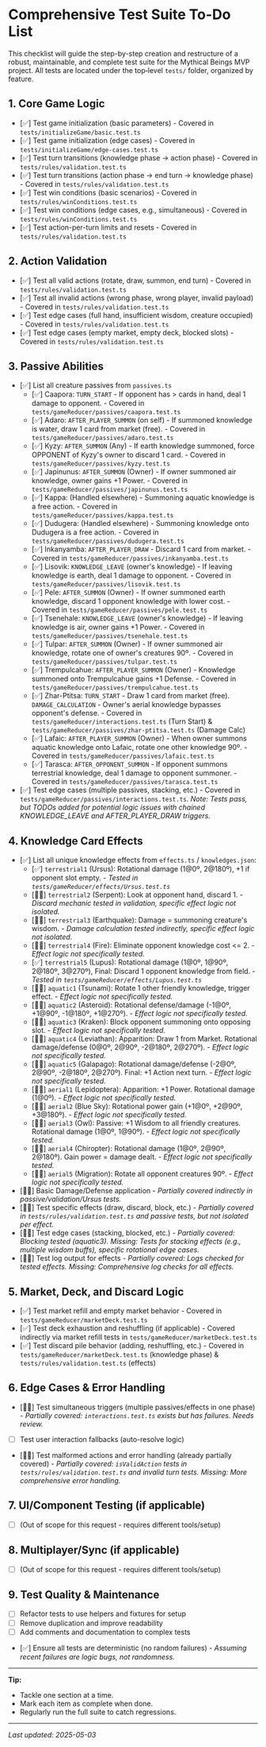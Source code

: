 # Comprehensive Test Suite To-Do List

This checklist will guide the step-by-step creation and restructure of a robust, maintainable, and complete test suite for the Mythical Beings MVP project. All tests are located under the top‑level `tests/` folder, organized by feature.

## 1. Core Game Logic
- [✅] Test game initialization (basic parameters) - Covered in `tests/initializeGame/basic.test.ts`
- [✅] Test game initialization (edge cases) - Covered in `tests/initializeGame/edge-cases.test.ts`
- [✅] Test turn transitions (knowledge phase -> action phase) - Covered in `tests/rules/validation.test.ts`
- [✅] Test turn transitions (action phase -> end turn -> knowledge phase) - Covered in `tests/rules/validation.test.ts`
- [✅] Test win conditions (basic scenarios) - Covered in `tests/rules/winConditions.test.ts`
- [✅] Test win conditions (edge cases, e.g., simultaneous) - Covered in `tests/rules/winConditions.test.ts`
- [✅] Test action-per-turn limits and resets - Covered in `tests/rules/validation.test.ts`

## 2. Action Validation
- [✅] Test all valid actions (rotate, draw, summon, end turn) - Covered in `tests/rules/validation.test.ts`
- [✅] Test all invalid actions (wrong phase, wrong player, invalid payload) - Covered in `tests/rules/validation.test.ts`
- [✅] Test edge cases (full hand, insufficient wisdom, creature occupied) - Covered in `tests/rules/validation.test.ts`
- [✅] Test edge cases (empty market, empty deck, blocked slots) - Covered in `tests/rules/validation.test.ts`

## 3. Passive Abilities
- [✅] List all creature passives from `passives.ts`
  - [✅] Caapora: `TURN_START` - If opponent has > cards in hand, deal 1 damage to opponent. - Covered in `tests/gameReducer/passives/caapora.test.ts`
  - [✅] Adaro: `AFTER_PLAYER_SUMMON` (on self) - If summoned knowledge is water, draw 1 card from market (free). - Covered in `tests/gameReducer/passives/adaro.test.ts`
  - [✅] Kyzy: `AFTER_SUMMON` (Any) - If earth knowledge summoned, force OPPONENT of Kyzy's owner to discard 1 card. - Covered in `tests/gameReducer/passives/kyzy.test.ts`
  - [✅] Japinunus: `AFTER_SUMMON` (Owner) - If owner summoned air knowledge, owner gains +1 Power. - Covered in `tests/gameReducer/passives/japinunus.test.ts`
  - [✅] Kappa: (Handled elsewhere) - Summoning aquatic knowledge is a free action. - Covered in `tests/gameReducer/passives/kappa.test.ts`
  - [✅] Dudugera: (Handled elsewhere) - Summoning knowledge onto Dudugera is a free action. - Covered in `tests/gameReducer/passives/dudugera.test.ts`
  - [✅] Inkanyamba: `AFTER_PLAYER_DRAW` - Discard 1 card from market. - Covered in `tests/gameReducer/passives/inkanyamba.test.ts`
  - [✅] Lisovik: `KNOWLEDGE_LEAVE` (owner's knowledge) - If leaving knowledge is earth, deal 1 damage to opponent. - Covered in `tests/gameReducer/passives/lisovik.test.ts`
  - [✅] Pele: `AFTER_SUMMON` (Owner) - If owner summoned earth knowledge, discard 1 opponent knowledge with lower cost. - Covered in `tests/gameReducer/passives/pele.test.ts`
  - [✅] Tsenehale: `KNOWLEDGE_LEAVE` (owner's knowledge) - If leaving knowledge is air, owner gains +1 Power. - Covered in `tests/gameReducer/passives/tsenehale.test.ts`
  - [✅] Tulpar: `AFTER_SUMMON` (Owner) - If owner summoned air knowledge, rotate one of owner's creatures 90º. - Covered in `tests/gameReducer/passives/tulpar.test.ts`
  - [✅] Trempulcahue: `AFTER_PLAYER_SUMMON` (Owner) - Knowledge summoned onto Trempulcahue gains +1 Defense. - Covered in `tests/gameReducer/passives/trempulcahue.test.ts`
  - [✅] Zhar-Ptitsa: `TURN_START` - Draw 1 card from market (free). `DAMAGE_CALCULATION` - Owner's aerial knowledge bypasses opponent's defense. - Covered in `tests/gameReducer/interactions.test.ts` (Turn Start) & `tests/gameReducer/passives/zhar-ptitsa.test.ts` (Damage Calc)
  - [✅] Lafaic: `AFTER_PLAYER_SUMMON` (Owner) - When owner summons aquatic knowledge onto Lafaic, rotate one other knowledge 90º. - Covered in `tests/gameReducer/passives/lafaic.test.ts`
  - [✅] Tarasca: `AFTER_OPPONENT_SUMMON` - If opponent summons terrestrial knowledge, deal 1 damage to opponent summoner. - Covered in `tests/gameReducer/passives/tarasca.test.ts`
- [✅] Test edge cases (multiple passives, stacking, etc.) - Covered in `tests/gameReducer/passives/interactions.test.ts`. *Note: Tests pass, but TODOs added for potential logic issues with chained KNOWLEDGE_LEAVE and AFTER_PLAYER_DRAW triggers.*

## 4. Knowledge Card Effects
- [✅] List all unique knowledge effects from `effects.ts` / `knowledges.json`:
  - [✅] `terrestrial1` (Ursus): Rotational damage (1@0º, 2@180º), +1 if opponent slot empty. - *Tested in `tests/gameReducer/effects/Ursus.test.ts`*
  - [🤼🏾] `terrestrial2` (Serpent): Look at opponent hand, discard 1. - *Discard mechanic tested in validation, specific effect logic not isolated.*
  - [🤼🏾] `terrestrial3` (Earthquake): Damage = summoning creature's wisdom. - *Damage calculation tested indirectly, specific effect logic not isolated.*
  - [🤼🏾] `terrestrial4` (Fire): Eliminate opponent knowledge cost <= 2. - *Effect logic not specifically tested.*
  - [✅] `terrestrial5` (Lupus): Rotational damage (1@0º, 1@90º, 2@180º, 3@270º), Final: Discard 1 opponent knowledge from field. - *Tested in `tests/gameReducer/effects/Lupus.test.ts`*
  - [🤼🏾] `aquatic1` (Tsunami): Rotate 1 other friendly knowledge, trigger effect. - *Effect logic not specifically tested.*
  - [🤼🏾] `aquatic2` (Asteroid): Rotational defense/damage (-1@0º, +1@90º, -1@180º, +1@270º). - *Effect logic not specifically tested.*
  - [🤼🏾] `aquatic3` (Kraken): Block opponent summoning onto opposing slot. - *Effect logic not specifically tested.*
  - [🤼🏾] `aquatic4` (Leviathan): Apparition: Draw 1 from Market. Rotational damage/defense (0@0º, 2@90º, -2@180º, 2@270º). - *Effect logic not specifically tested.*
  - [🤼🏾] `aquatic5` (Galapago): Rotational damage/defense (-2@0º, 2@90º, -2@180º, 2@270º). Final: +1 Action next turn. - *Effect logic not specifically tested.*
  - [🤼🏾] `aerial1` (Lepidoptera): Apparition: +1 Power. Rotational damage (1@0º). - *Effect logic not specifically tested.*
  - [🤼🏾] `aerial2` (Blue Sky): Rotational power gain (+1@0º, +2@90º, +3@180º). - *Effect logic not specifically tested.*
  - [🤼🏾] `aerial3` (Owl): Passive: +1 Wisdom to all friendly creatures. Rotational damage (1@0º, 1@90º). - *Effect logic not specifically tested.*
  - [🤼🏾] `aerial4` (Chiropter): Rotational damage (1@0º, 2@90º, 2@180º). Gain power = damage dealt. - *Effect logic not specifically tested.*
  - [🤼🏾] `aerial5` (Migration): Rotate all opponent creatures 90º. - *Effect logic not specifically tested.*
- [🤼🏾] Basic Damage/Defense application - *Partially covered indirectly in passive/validation/Ursus tests.*
- [🤼🏾] Test specific effects (draw, discard, block, etc.) - *Partially covered in `tests/rules/validation.test.ts` and passive tests, but not isolated per effect.*
- [🤼🏾] Test edge cases (stacking, blocked, etc.) - *Partially covered: Blocking tested (aquatic3). Missing: Tests for stacking effects (e.g., multiple wisdom buffs), specific rotational edge cases.*
- [🤼🏾] Test log output for effects - *Partially covered: Logs checked for tested effects. Missing: Comprehensive log checks for all effects.*

## 5. Market, Deck, and Discard Logic
- [✅] Test market refill and empty market behavior - Covered in `tests/gameReducer/marketDeck.test.ts`
- [✅] Test deck exhaustion and reshuffling (if applicable) - Covered indirectly via market refill tests in `tests/gameReducer/marketDeck.test.ts`
- [✅] Test discard pile behavior (adding, reshuffling, etc.) - Covered in `tests/gameReducer/marketDeck.test.ts` (knowledge phase) & `tests/rules/validation.test.ts` (effects)

## 6. Edge Cases & Error Handling
- [🤼🏾] Test simultaneous triggers (multiple passives/effects in one phase) - *Partially covered: `interactions.test.ts` exists but has failures. Needs review.*
- [ ] Test user interaction fallbacks (auto-resolve logic)
- [🤼🏾] Test malformed actions and error handling (already partially covered) - *Partially covered: `isValidAction` tests in `tests/rules/validation.test.ts` and invalid turn tests. Missing: More comprehensive error handling.*

## 7. UI/Component Testing (if applicable)
- [ ] (Out of scope for this request - requires different tools/setup)

## 8. Multiplayer/Sync (if applicable)
- [ ] (Out of scope for this request - requires different tools/setup)

## 9. Test Quality & Maintenance
- [ ] Refactor tests to use helpers and fixtures for setup
- [ ] Remove duplication and improve readability
- [ ] Add comments and documentation to complex tests
- [✅] Ensure all tests are deterministic (no random failures) - *Assuming recent failures are logic bugs, not randomness.*

---

**Tip:**
- Tackle one section at a time.
- Mark each item as complete when done.
- Regularly run the full suite to catch regressions.

---

*Last updated: 2025-05-03*

